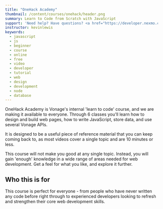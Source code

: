 ```yaml
---
title: "OneHack Academy"
thumbnail: /content/courses/onehack/header.png
summary: Learn to Code from Scratch with JavaScript
support: 'Need help? Have questions? <a href="https://developer.nexmo.com/slack">Join the Vonage Developer Community Slack</a> and use the channel #onehack.'
instructor: kevinlewis
keywords:
  - javascript
  - js
  - beginner
  - course
  - online
  - free
  - video
  - developer
  - tutorial
  - web
  - design
  - development
  - node
  - database
---
```

OneHack Academy is Vonage's internal 'learn to code' course, and we are making it available to everyone. Through 6 classes you'll learn how to design and build web pages, how to write JavaScript, store data, and use several Vonage APIs.

It is designed to be a useful piece of reference material that you can keep coming back to, as most videos cover a single topic and are 10 minutes or less.

This course will not make you good at any single topic. Instead, you will gain 'enough' knowledge in a wide range of areas needed for web development. Get a feel for what you like, and explore it further.

## Who this is for

This course is perfect for everyone - from people who have never written any code before right through to experienced developers looking to refresh and strengthen their core web development skills.
